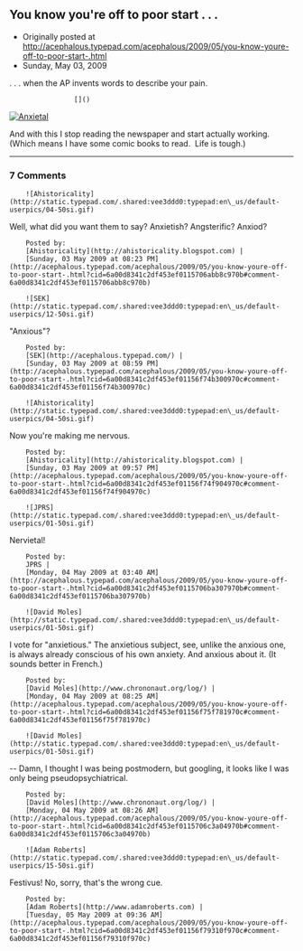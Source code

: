 ## You know you're off to poor start . . .  

 * Originally posted at http://acephalous.typepad.com/acephalous/2009/05/you-know-youre-off-to-poor-start-.html
 * Sunday, May 03, 2009



. . . when the AP invents words to describe your pain.

		

					[]()
			

[![Anxietal](http://acephalous.typepad.com/.a/6a00d8341c2df453ef0115706a1954970b-pi "Anxietal")](http://acephalous.typepad.com/.a/6a00d8341c2df453ef0115706a1954970b-pi)

And with this I stop reading the newspaper and start actually working.  (Which means I have some comic books to read.  Life is tough.)

			

* * *

### 7 Comments 

		

                
[]()

	

		![Ahistoricality](http://static.typepad.com/.shared:vee3ddd0:typepad:en\_us/default-userpics/04-50si.gif)
	

	

		

Well, what did you want them to say? Anxietish? Angsterific? Anxiod?

	

		Posted by:
		[Ahistoricality](http://ahistoricality.blogspot.com) |
		[Sunday, 03 May 2009 at 08:23 PM](http://acephalous.typepad.com/acephalous/2009/05/you-know-youre-off-to-poor-start-.html?cid=6a00d8341c2df453ef0115706abb8c970b#comment-6a00d8341c2df453ef0115706abb8c970b)

[]()

	

		![SEK](http://static.typepad.com/.shared:vee3ddd0:typepad:en\_us/default-userpics/12-50si.gif)
	

	

		

"Anxious"?

	

		Posted by:
		[SEK](http://acephalous.typepad.com/) |
		[Sunday, 03 May 2009 at 08:59 PM](http://acephalous.typepad.com/acephalous/2009/05/you-know-youre-off-to-poor-start-.html?cid=6a00d8341c2df453ef01156f74b300970c#comment-6a00d8341c2df453ef01156f74b300970c)

[]()

	

		![Ahistoricality](http://static.typepad.com/.shared:vee3ddd0:typepad:en\_us/default-userpics/04-50si.gif)
	

	

		

Now you're making me nervous.

	

		Posted by:
		[Ahistoricality](http://ahistoricality.blogspot.com) |
		[Sunday, 03 May 2009 at 09:57 PM](http://acephalous.typepad.com/acephalous/2009/05/you-know-youre-off-to-poor-start-.html?cid=6a00d8341c2df453ef01156f74f904970c#comment-6a00d8341c2df453ef01156f74f904970c)

[]()

	

		![JPRS](http://static.typepad.com/.shared:vee3ddd0:typepad:en\_us/default-userpics/01-50si.gif)
	

	

		

Nervietal!

	

		Posted by:
		JPRS |
		[Monday, 04 May 2009 at 03:40 AM](http://acephalous.typepad.com/acephalous/2009/05/you-know-youre-off-to-poor-start-.html?cid=6a00d8341c2df453ef0115706ba307970b#comment-6a00d8341c2df453ef0115706ba307970b)

[]()

	

		![David Moles](http://static.typepad.com/.shared:vee3ddd0:typepad:en\_us/default-userpics/01-50si.gif)
	

	

		

I vote for "anxietious." The anxietious subject, see, unlike the anxious one, is always already conscious of his own anxiety. And anxious about it. (It sounds better in French.)

	

		Posted by:
		[David Moles](http://www.chrononaut.org/log/) |
		[Monday, 04 May 2009 at 08:25 AM](http://acephalous.typepad.com/acephalous/2009/05/you-know-youre-off-to-poor-start-.html?cid=6a00d8341c2df453ef01156f75f781970c#comment-6a00d8341c2df453ef01156f75f781970c)

[]()

	

		![David Moles](http://static.typepad.com/.shared:vee3ddd0:typepad:en\_us/default-userpics/01-50si.gif)
	

	

		

-- Damn, I thought I was being postmodern, but googling, it looks like I was only being pseudopsychiatrical.

	

		Posted by:
		[David Moles](http://www.chrononaut.org/log/) |
		[Monday, 04 May 2009 at 08:26 AM](http://acephalous.typepad.com/acephalous/2009/05/you-know-youre-off-to-poor-start-.html?cid=6a00d8341c2df453ef0115706c3a04970b#comment-6a00d8341c2df453ef0115706c3a04970b)

[]()

	

		![Adam Roberts](http://static.typepad.com/.shared:vee3ddd0:typepad:en\_us/default-userpics/15-50si.gif)
	

	

		

Festivus!  No, sorry, that's the wrong cue.

	

		Posted by:
		[Adam Roberts](http://www.adamroberts.com) |
		[Tuesday, 05 May 2009 at 09:36 AM](http://acephalous.typepad.com/acephalous/2009/05/you-know-youre-off-to-poor-start-.html?cid=6a00d8341c2df453ef01156f79310f970c#comment-6a00d8341c2df453ef01156f79310f970c)

		

        